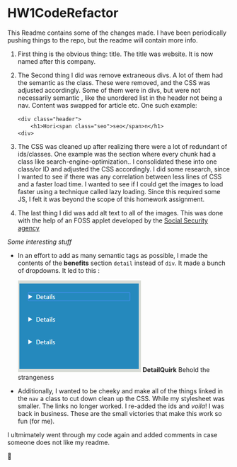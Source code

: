 # HW1CodeRefactor

This Readme contains some of the changes made. I have been periodically pushing things to the repo, but the readme will contain more info. 

1. First thing is the obvious thing: title. The title was website. It is now named after this company.
2. The Second thing I did was remove extraneous divs. A lot of them had the semantic as the class. These were removed, and the CSS was adjusted accordingly. Some of them were in divs, but were not necessarily semantic , like the unordered list in the header not being a nav.
Content was swapped for article etc. One such example: 

    ```
   <div class="header">
        <h1>Hori<span class="seo">seo</span>n</h1>
    <div>
    ``` 
    
3. The CSS was cleaned up after realizing there were a lot of redundant of ids/classes. One example was the section where every chunk had a class like search-engine-optimization.. I consolidated these into one class/or ID and adjusted the CSS accordingly. I did some research, since I wanted to see if there was any correlation between less lines of CSS and a faster load time. I wanted to see if I could get the images to load faster using a technique called lazy loading. Since this required some JS, I felt it was beyond the scope of this homework assignment. 

4. The last thing I did was add alt text to all of the images. This was done with the help of an FOSS applet developed by the [Social Security agency](https://www.ssa.gov/accessibility/andi/help/install.html)

*Some interesting stuff*

* In an effort to add as many semantic tags as possible, I made the contents of the **benefits** section  `detail` instead of `div`. It made a bunch of dropdowns. It led to this :
   
   
    ![](./detailsquirk.png)
    **DetailQuirk** Behold the strangeness


* Additionally, I wanted to be cheeky and make all of the things linked in the `nav` a class to cut down clean up the CSS. While my stylesheet was smaller. The links no longer worked. I re-added the ids and _voila_! I was back in business. These are the small victories that make this work so fun (for me).



I ultmimately went through my code again and added comments in case someone does not like my readme.

:dog: